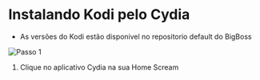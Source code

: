 # Instalando Kodi pelo Cydia

* As versões do Kodi estão disponivel no repositorio default do BigBoss


![Passo 1](https://kodi.wiki/images/3/37/Install_ios_cydia_1.PNG)
1) Clique no aplicativo Cydia na sua Home Scream
